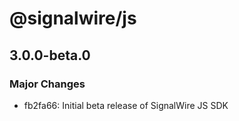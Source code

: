 # @signalwire/js

## 3.0.0-beta.0

### Major Changes

- fb2fa66: Initial beta release of SignalWire JS SDK
